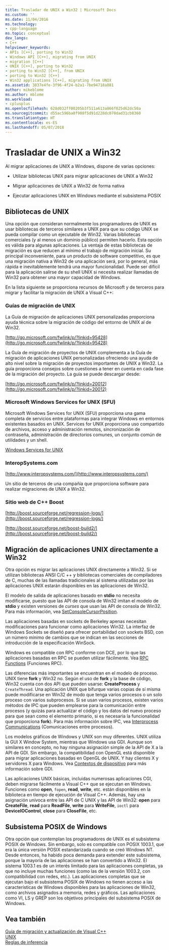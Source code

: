 ```yaml
---
title: Trasladar de UNIX a Win32 | Microsoft Docs
ms.custom: ''
ms.date: 11/04/2016
ms.technology:
- cpp-language
ms.topic: conceptual
dev_langs:
- C++
helpviewer_keywords:
- APIs [C++], porting to Win32
- Windows API [C++], migrating from UNIX
- migration [C++]
- UNIX [C++], porting to Win32
- porting to Win32 [C++], from UNIX
- porting to Win32 [C++]
- Win32 applications [C++], migrating from UNIX
ms.assetid: 3837e4fe-3f96-4f24-b2a1-7be94718a881
author: mikeblome
ms.author: mblome
ms.workload:
- cplusplus
ms.openlocfilehash: 628d032ff00205b3f511a613a866f025d62dc50a
ms.sourcegitcommit: d55ac596ba8f908f5d91d228dc070dad31cb8360
ms.translationtype: HT
ms.contentlocale: es-ES
ms.lasthandoff: 05/07/2018
---
```

# <a name="porting-from-unix-to-win32"></a>Trasladar de UNIX a Win32
Al migrar aplicaciones de UNIX a Windows, dispone de varias opciones:  
  
-   Utilizar bibliotecas UNIX para migrar aplicaciones de UNIX a Win32  
  
-   Migrar aplicaciones de UNIX a Win32 de forma nativa  
  
-   Ejecutar aplicaciones UNIX en Windows mediante el subsistema POSIX  
  
## <a name="unix-libraries"></a>Bibliotecas de UNIX  
 Una opción que consideran normalmente los programadores de UNIX es usar bibliotecas de terceros similares a UNIX para que su código UNIX se pueda compilar como un ejecutable de Win32. Varias bibliotecas comerciales (y al menos un dominio público) permiten hacerlo. Esta opción es válida para algunas aplicaciones. La ventaja de estas bibliotecas de migración es que reducen al mínimo el trabajo de migración inicial. Su principal inconveniente, para un producto de software competitivo, es que una migración nativa a Win32 de una aplicación será, por lo general, más rápida e inevitablemente tendrá una mayor funcionalidad. Puede ser difícil para la aplicación salirse de su shell UNIX si necesita realizar llamadas de Win32 para obtener una mayor capacidad de Windows.  
  
 En la lista siguiente se proporciona recursos de Microsoft y de terceros para migrar y facilitar la migración de UNIX a Visual C++:  
  
### <a name="unix-migration-guides"></a>Guías de migración de UNIX  
 La Guía de migración de aplicaciones UNIX personalizadas proporciona ayuda técnica sobre la migración de código del entorno de UNIX al de Win32.  
  
 [http://go.microsoft.com/fwlink/p/?linkid=95428](http://go.microsoft.com/fwlink/p/?linkid=95428)  
  
 La Guía de migración de proyectos de UNIX complementa a la Guía de migración de aplicaciones UNIX personalizadas ofreciendo una ayuda de alto nivel sobre la migración de proyectos importantes de UNIX a Win32. La guía proporciona consejos sobre cuestiones a tener en cuenta en cada fase de la migración del proyecto. La guía se puede descargar desde:  
  
 [http://go.microsoft.com/fwlink/p/?linkid=20012](http://go.microsoft.com/fwlink/p/?linkid=20012)  
  
### <a name="microsoft-windows-services-for-unix-sfu"></a>Microsoft Windows Services for UNIX (SFU)  
 Microsoft Windows Services for UNIX (SFU) proporciona una gama completa de servicios entre plataformas para integrar Windows en entornos existentes basados en UNIX. Services for UNIX proporciona uso compartido de archivos, acceso y administración remotos, sincronización de contraseña, administración de directorios comunes, un conjunto común de utilidades y un shell.  
  
 [Windows Services for UNIX](http://www.microsoft.com/downloads/details.aspx?FamilyID=896c9688-601b-44f1-81a4-02878ff11778&displaylang=en)  
  
### <a name="interopsystemscom"></a>InteropSystems.com  
 [http://www.interopsystems.com/](http://www.interopsystems.com/)  
  
 Un sitio de terceros de una compañía que proporciona software para realizar migraciones de UNIX a Win32.  
  
### <a name="c-boost-web-site"></a>Sitio web de C++ Boost  
 [http://boost.sourceforge.net/regression-logs/](http://boost.sourceforge.net/regression-logs/)  
  
 [http://boost.sourceforge.net/boost-build2/](http://boost.sourceforge.net/boost-build2/)  
  
## <a name="porting-unix-applications-directly-to-win32"></a>Migración de aplicaciones UNIX directamente a Win32  
 Otra opción es migrar las aplicaciones UNIX directamente a Win32. Si se utilizan bibliotecas ANSI C/C ++ y bibliotecas comerciales de compiladores de C, muchas de las llamadas tradicionales al sistema utilizadas por las aplicaciones UNIX estarán disponibles en las aplicaciones de Win32.  
  
 El modelo de salida de aplicaciones basado en **stdio** no necesita modificarse, puesto que las API de consola de Win32 imitan el modelo de **stdio** y existen versiones de *curses* que usan las API de consola de Win32. Para más información, vea [SetConsoleCursorPosition](http://msdn.microsoft.com/library/windows/desktop/ms686025).  
  
 Las aplicaciones basadas en sockets de Berkeley apenas necesitan modificaciones para funcionar como aplicaciones Win32. La interfaz de Windows Sockets se diseñó para ofrecer portabilidad con sockets BSD, con un número mínimo de cambios que se indican en las secciones de introducción de la especificación WinSock.  
  
 Windows es compatible con RPC conforme con DCE, por lo que las aplicaciones basadas en RPC se pueden utilizar fácilmente. Vea [RPC Functions](http://msdn.microsoft.com/library/windows/desktop/aa378623) (Funciones RPC).  
  
 Las diferencias más importantes se encuentran en el modelo de proceso. UNIX tiene **fork** y Win32 no. Según el uso de **fork** y la base de código, Win32 cuenta con dos API que pueden usarse: **CreateProcess** y `CreateThread`. Una aplicación UNIX que bifurque varias copias de sí misma puede modificarse en Win32 de modo que tenga varios procesos o un solo proceso con varios subprocesos. Si se usan varios procesos, existen varios métodos de IPC que pueden emplearse para la comunicación entre procesos (y quizás para actualizar el código y los datos del nuevo proceso para que sean como el elemento primario, si es necesaria la funcionalidad que proporciona **fork**). Para más información sobre IPC, vea [Interprocess Communications](http://msdn.microsoft.com/library/windows/desktop/aa365574) (Comunicaciones entre procesos).  
  
 Los modelos gráficos de Windows y UNIX son muy diferentes. UNIX utiliza la GUI X Window System, mientras que Windows usa GDI. Aunque son similares en concepto, no hay ninguna asignación simple de la API de X a la API de GDI. Sin embargo, la compatibilidad con OpenGL está disponible para migrar aplicaciones basadas en OpenGL de UNIX. Y hay clientes X y servidores X para Windows. Vea [Contextos de dispositivo](http://msdn.microsoft.com/library/windows/desktop/dd183553) para más información sobre GDI.  
  
 Las aplicaciones UNIX básicas, incluidas numerosas aplicaciones CGI, deben migrarse fácilmente a Visual C++ que se ejecutan en Windows. Funciones como **open**, `fopen`, **read**, **write**, etc. están disponibles en la biblioteca en tiempo de ejecución de Visual C++. Además, hay una asignación unívoca entre las API de C UNIX y las API de Win32: **open** para **CreateFile**, **read** para **ReadFile**, **write** para **WriteFile**, `ioctl` para **DeviceIOControl**, **close** para **CloseFile**, etc.  
  
## <a name="windows-posix-subsystem"></a>Subsistema POSIX de Windows  
 Otra opción que contemplan los programadores de UNIX es el subsistema POSIX de Windows. Sin embargo, solo es compatible con POSIX 1003.1, que era la única versión POSIX estandarizada cuando se creó Windows NT. Desde entonces, ha habido poca demanda para extender este subsistema, porque la mayoría de las aplicaciones se han convertido a Win32. El sistema 1003.1 es de un interés limitado para las aplicaciones completas, ya que no incluye muchas funciones (como las de la versión 1003.2, con compatibilidad con redes, etc.). Las aplicaciones completas que se ejecutan bajo el subsistema POSIX de Windows no tienen acceso a las características de Windows disponibles para las aplicaciones de Win32, como archivos asignados a memoria, redes y gráficos. Las aplicaciones como VI, LS y GREP son los objetivos principales del subsistema POSIX de Windows.  
  
## <a name="see-also"></a>Vea también  
 [Guía de migración y actualización de Visual C++](visual-cpp-change-history-2003-2015.md)   
 [UNIX](../c-runtime-library/unix.md)   
 [Reglas de inferencia](../build/inference-rules.md)